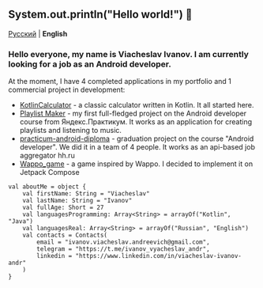 ## System.out.println("Hello world!") 👋
[Русский](https://github.com/CNJerry-IvanovVyacheslav/CNJerry-IvanovVyacheslav/blob/main/README.md) | **English**

### Hello everyone, my name is Viacheslav Ivanov. I am currently looking for a job as an Android developer.

At the moment, I have 4 completed applications in my portfolio and 1 commercial project in development:
- [KotlinCalculator](https://github.com/CNJerry-IvanovVyacheslav/KotlinCalculator) - a classic calculator written in Kotlin. It all started here.
- [Playlist Maker](https://github.com/CNJerry-IvanovVyacheslav/Playlist_Maker) - my first full-fledged project on the Android developer course from Яндекс.Практикум. It works as an application for creating playlists and listening to music.
- [practicum-android-diploma](https://github.com/CNJerry-IvanovVyacheslav/practicum-android-diploma) - graduation project on the course "Android developer". We did it in a team of 4 people. It works as an api-based job aggregator hh.ru
- [Wappo_game](https://github.com/CNJerry-IvanovVyacheslav/Wappo_game) - a game inspired by Wappo. I decided to implement it on Jetpack Compose

```
val aboutMe = object {
	val firstName: String = "Viacheslav"
	val lastName: String = "Ivanov"
	val fullAge: Short = 27
	val languagesProgramming: Array<String> = arrayOf("Kotlin", "Java")
	val languagesReal: Array<String> = arrayOf("Russian", "English")
	val contacts = Contacts(
		email = "ivanov.viacheslav.andreevich@gmail.com",
		telegram = "https://t.me/ivanov_vyacheslav_andr",
		linkedin = "https://www.linkedin.com/in/viacheslav-ivanov-andr"
	)
}
```
